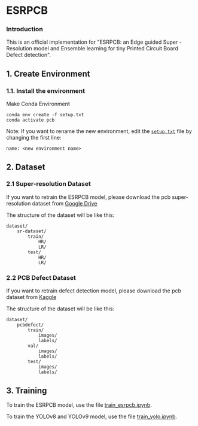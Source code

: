 # ESRPCB
### Introduction
This is an official implementation for "ESRPCB: an Edge guided Super - Resolution model and Ensemble learning for tiny Printed Circuit Board Defect detection".

## 1. Create Environment
### 1.1. Install the environment
Make Conda Environment
```
conda env create -f setup.txt
conda activate pcb
```
Note: If you want to rename the new environment, edit the [`setup.txt`](setup.txt) file by changing the first line:
```
name: <new environment name>
```

## 2. Dataset
### 2.1 Super-resolution Dataset
If you want to retrain the ESRPCB model, please download the pcb super-resolution dataset from [Google Drive](https://drive.google.com/file/d/10EWL9DhGOONFnoOL8ZYB19iRbCH0Vlgy/view?usp=sharing)

The structure of the dataset will be like this:
```
dataset/
    sr-dataset/
        train/
            HR/
            LR/
        test/
            HR/
            LR/

```
### 2.2 PCB Defect Dataset
If you want to retrain defect detection model, please download the pcb dataset from [Kaggle](https://www.kaggle.com/datasets/norbertelter/pcb-defect-dataset)

The structure of the dataset will be like this:
```
dataset/
    pcbdefect/
        train/
            images/
            labels/
        val/
            images/
            labels/
        test/
            images/
            labels/

```

## 3. Training
To train the ESRPCB model, use the file [train_esrpcb.ipynb](train_esrpcb.ipynb).

To train the YOLOv8 and YOLOv9 model, use the file [train_yolo.ipynb](train_yolo.ipynb).
